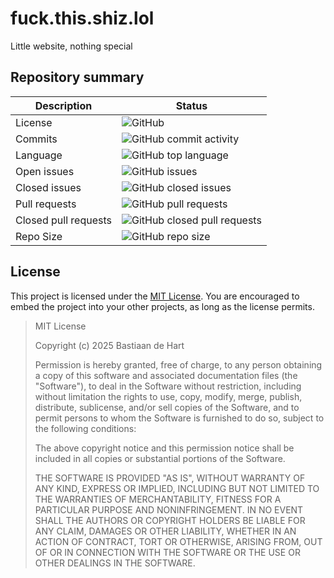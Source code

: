 # fuck.this.shiz.lol
Little website, nothing special

## Repository summary

Description | Status
---- | ------
License | ![GitHub](https://img.shields.io/github/license/Bastiaantjuhh/fuck.this.shiz.lol)
Commits | ![GitHub commit activity](https://img.shields.io/github/commit-activity/m/Bastiaantjuhh/fuck.this.shiz.lol)
Language | ![GitHub top language](https://img.shields.io/github/languages/top/Bastiaantjuhh/fuck.this.shiz.lol)
Open issues | ![GitHub issues](https://img.shields.io/github/issues/Bastiaantjuhh/fuck.this.shiz.lol)
Closed issues | ![GitHub closed issues](https://img.shields.io/github/issues-closed/Bastiaantjuhh/fuck.this.shiz.lol)
Pull requests | ![GitHub pull requests](https://img.shields.io/github/issues-pr-raw/Bastiaantjuhh/fuck.this.shiz.lol)
Closed pull requests | ![GitHub closed pull requests](https://img.shields.io/github/issues-pr-closed-raw/Bastiaantjuhh/fuck.this.shiz.lol)
Repo Size | ![GitHub repo size](https://img.shields.io/github/repo-size/Bastiaantjuhh/fuck.this.shiz.lol)

## License
This project is licensed under the [MIT License](https://github.com/Bastiaantjuhh/fuck.this.shiz.lol/blob/main/LICENSE). You are encouraged to embed the project into your other projects, as long as the license permits.

> MIT License
> 
> Copyright (c) 2025 Bastiaan de Hart
> 
> Permission is hereby granted, free of charge, to any person obtaining
> a copy of this software and associated documentation files (the
> "Software"), to deal in the Software without restriction, including
> without limitation the rights to use, copy, modify, merge, publish,
> distribute, sublicense, and/or sell copies of the Software, and to
> permit persons to whom the Software is furnished to do so, subject to
> the following conditions:
> 
> The above copyright notice and this permission notice shall be
> included in all copies or substantial portions of the Software.
> 
> THE SOFTWARE IS PROVIDED "AS IS", WITHOUT WARRANTY OF ANY KIND,
> EXPRESS OR IMPLIED, INCLUDING BUT NOT LIMITED TO THE WARRANTIES OF
> MERCHANTABILITY, FITNESS FOR A PARTICULAR PURPOSE AND NONINFRINGEMENT.
> IN NO EVENT SHALL THE AUTHORS OR COPYRIGHT HOLDERS BE LIABLE FOR ANY
> CLAIM, DAMAGES OR OTHER LIABILITY, WHETHER IN AN ACTION OF CONTRACT,
> TORT OR OTHERWISE, ARISING FROM, OUT OF OR IN CONNECTION WITH THE
> SOFTWARE OR THE USE OR OTHER DEALINGS IN THE SOFTWARE.
